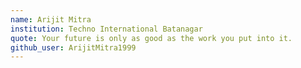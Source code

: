 ```yaml
---
name: Arijit Mitra
institution: Techno International Batanagar
quote: Your future is only as good as the work you put into it.
github_user: ArijitMitra1999
---
```

